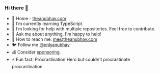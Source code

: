 ### Hi there 👋
- 🔗 Home - [theanubhav.com](https://theanubhav.com)
- 🌱 I’m currently learning TypeScript 
- 🤔 I’m looking for help with multiple repositories. Feel free to contribute.
- 💬 Ask me about anything, I'm happy to help!
- 💌 How to reach me: me@theanubhav.com
- 🐦 Follow me [@onlyanubhav](https://twitter.com/onlyanubhav)
- 💰 Consider [sponsoring](https://theanubhav.com/sponsor).
- ⚡ Fun fact: Procrastination Hero but couldn't procrastinate procrastination.
